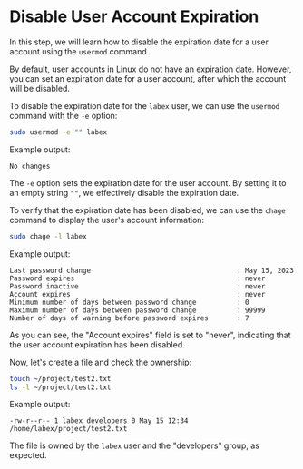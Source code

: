 # Disable User Account Expiration

In this step, we will learn how to disable the expiration date for a user account using the `usermod` command.

By default, user accounts in Linux do not have an expiration date. However, you can set an expiration date for a user account, after which the account will be disabled.

To disable the expiration date for the `labex` user, we can use the `usermod` command with the `-e` option:

```bash
sudo usermod -e "" labex
```

Example output:

```
No changes
```

The `-e` option sets the expiration date for the user account. By setting it to an empty string `""`, we effectively disable the expiration date.

To verify that the expiration date has been disabled, we can use the `chage` command to display the user's account information:

```bash
sudo chage -l labex
```

Example output:

```
Last password change                                    : May 15, 2023
Password expires                                        : never
Password inactive                                       : never
Account expires                                         : never
Minimum number of days between password change          : 0
Maximum number of days between password change          : 99999
Number of days of warning before password expires       : 7
```

As you can see, the "Account expires" field is set to "never", indicating that the user account expiration has been disabled.

Now, let's create a file and check the ownership:

```bash
touch ~/project/test2.txt
ls -l ~/project/test2.txt
```

Example output:

```
-rw-r--r-- 1 labex developers 0 May 15 12:34 /home/labex/project/test2.txt
```

The file is owned by the `labex` user and the "developers" group, as expected.
